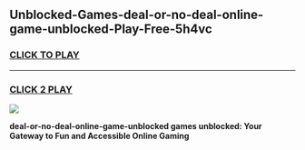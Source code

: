 
## Unblocked-Games-deal-or-no-deal-online-game-unblocked-Play-Free-5h4vc
<h3>
<a href="https://premium76.site?title=deal-or-no-deal-online-game-unblocked&ref=22A">CLICK TO PLAY</a></h3>
<hr>

<h3>
<a href="https://premium76.site?title=deal-or-no-deal-online-game-unblocked&ref=22A">CLICK 2 PLAY</a>
  
</h3>

<a href="https://premium76.site?title=deal-or-no-deal-online-game-unblocked&ref=22A"><img src="https://clearcache.store/games.png"></a>


**deal-or-no-deal-online-game-unblocked games unblocked: Your Gateway to Fun and Accessible Online Gaming**
